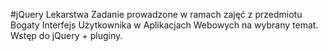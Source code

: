 #jQuery Lekarstwa
Zadanie prowadzone w ramach zajęć z przedmiotu Bogaty Interfejs Użytkownika w Aplikacjach Webowych na wybrany temat.
Wstęp do  jQuery + pluginy.
